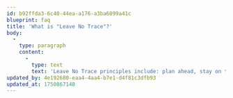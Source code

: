 ```yaml
---
id: b92ffda3-6c40-44ea-a176-a3ba6099a41c
blueprint: faq
title: 'What is "Leave No Trace"?'
body:
  -
    type: paragraph
    content:
      -
        type: text
        text: 'Leave No Trace principles include: plan ahead, stay on trails, dispose of waste properly, leave what you find, minimize campfire impacts, respect wildlife, and be considerate of other visitors.'
updated_by: 4e192680-eaa4-4aa4-b7e1-d4f81c3dfb93
updated_at: 1750867148
---
```

